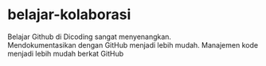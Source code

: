 # belajar-kolaborasi

Belajar Github di Dicoding sangat menyenangkan.<br>
Mendokumentasikan dengan GitHub menjadi lebih mudah.
Manajemen kode menjadi lebih mudah berkat GitHub
